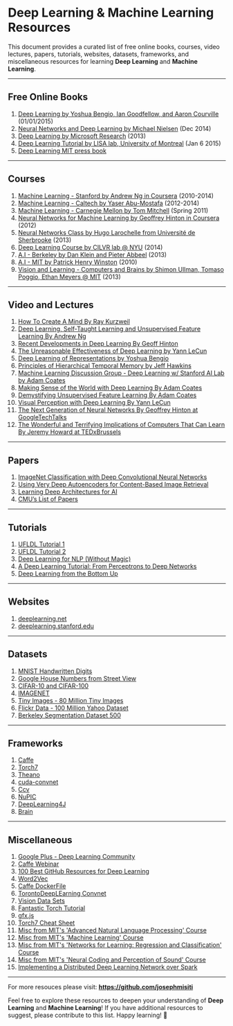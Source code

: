 # Deep Learning & Machine Learning Resources

This document provides a curated list of free online books, courses, video lectures, papers, tutorials, websites, datasets, frameworks, and miscellaneous resources for learning **Deep Learning** and **Machine Learning**.

---

## **Free Online Books**
1. [Deep Learning by Yoshua Bengio, Ian Goodfellow, and Aaron Courville](https://www.deeplearningbook.org/) (01/01/2015)  
2. [Neural Networks and Deep Learning by Michael Nielsen](http://neuralnetworksanddeeplearning.com/) (Dec 2014)  
3. [Deep Learning by Microsoft Research](https://www.microsoft.com/en-us/research/publication/deep-learning/) (2013)  
4. [Deep Learning Tutorial by LISA lab, University of Montreal](https://deeplearning.net/tutorial/) (Jan 6 2015) 
5. [Deep Learning MIT press book](https://www.deeplearningbook.org/)

---

## **Courses**
1. [Machine Learning - Stanford by Andrew Ng in Coursera](https://www.coursera.org/learn/machine-learning) (2010-2014)  
2. [Machine Learning - Caltech by Yaser Abu-Mostafa](https://work.caltech.edu/telecourse.html) (2012-2014)  
3. [Machine Learning - Carnegie Mellon by Tom Mitchell](http://www.cs.cmu.edu/~tom/10701_sp11/) (Spring 2011)  
4. [Neural Networks for Machine Learning by Geoffrey Hinton in Coursera](https://www.coursera.org/learn/neural-networks) (2012)  
5. [Neural Networks Class by Hugo Larochelle from Université de Sherbrooke](https://www.youtube.com/playlist?list=PL6Xpj9I5qXYEcOhn7TqghAJ6NAPrNmUBH) (2013)  
6. [Deep Learning Course by CILVR lab @ NYU](https://cilvr.cs.nyu.edu/doku.php?id=deeplearning:courses) (2014)  
7. [A.I - Berkeley by Dan Klein and Pieter Abbeel](https://inst.eecs.berkeley.edu/~cs188/fa13/) (2013)  
8. [A.I - MIT by Patrick Henry Winston](https://ocw.mit.edu/courses/electrical-engineering-and-computer-science/6-034-artificial-intelligence-fall-2010/) (2010)  
9. [Vision and Learning - Computers and Brains by Shimon Ullman, Tomaso Poggio, Ethan Meyers @ MIT](https://ocw.mit.edu/courses/brain-and-cognitive-sciences/9-657-the-psychology-of-vision-and-learning-fall-2005/) (2013)  

---

## **Video and Lectures**
1. [How To Create A Mind By Ray Kurzweil](https://www.youtube.com/watch?v=o7M8o5wZuSQ)  
2. [Deep Learning, Self-Taught Learning and Unsupervised Feature Learning By Andrew Ng](https://www.youtube.com/watch?v=ZmNOAtZIgIk)  
3. [Recent Developments in Deep Learning By Geoff Hinton](https://www.youtube.com/watch?v=vShMxxqtDDs)  
4. [The Unreasonable Effectiveness of Deep Learning by Yann LeCun](https://www.youtube.com/watch?v=sc-KbuZqGkI)  
5. [Deep Learning of Representations by Yoshua Bengio](https://www.youtube.com/watch?v=4xsVFLnHC_0)  
6. [Principles of Hierarchical Temporal Memory by Jeff Hawkins](https://www.youtube.com/watch?v=6ufPpZDmPKA)  
7. [Machine Learning Discussion Group - Deep Learning w/ Stanford AI Lab by Adam Coates](https://www.youtube.com/watch?v=2QJiH5U6OMQ)  
8. [Making Sense of the World with Deep Learning By Adam Coates](https://www.youtube.com/watch?v=3boKlkPBckA)  
9. [Demystifying Unsupervised Feature Learning By Adam Coates](https://www.youtube.com/watch?v=ZmNOAtZIgIk)  
10. [Visual Perception with Deep Learning By Yann LeCun](https://www.youtube.com/watch?v=0bMe_vCZo30)  
11. [The Next Generation of Neural Networks By Geoffrey Hinton at GoogleTechTalks](https://www.youtube.com/watch?v=AyzOUbkUf3M)  
12. [The Wonderful and Terrifying Implications of Computers That Can Learn By Jeremy Howard at TEDxBrussels](https://www.youtube.com/watch?v=xx310zM3tLs)  

---

## **Papers**
1. [ImageNet Classification with Deep Convolutional Neural Networks](https://papers.nips.cc/paper/4824-imagenet-classification-with-deep-convolutional-neural-networks.pdf)  
2. [Using Very Deep Autoencoders for Content-Based Image Retrieval](https://arxiv.org/abs/1404.1777)  
3. [Learning Deep Architectures for AI](https://www.iro.umontreal.ca/~bengioy/papers/ftml_book.pdf)  
4. [CMU’s List of Papers](https://www.cs.cmu.edu/~rsalakhu/papers.html)  

---

## **Tutorials**
1. [UFLDL Tutorial 1](http://ufldl.stanford.edu/tutorial/)  
2. [UFLDL Tutorial 2](http://ufldl.stanford.edu/tutorial/supervised/LinearRegression/)  
3. [Deep Learning for NLP (Without Magic)](https://www.youtube.com/watch?v=OQQ-W_63UgQ)  
4. [A Deep Learning Tutorial: From Perceptrons to Deep Networks](https://www.toptal.com/machine-learning/an-introduction-to-deep-learning-from-perceptrons-to-deep-networks)  
5. [Deep Learning from the Bottom Up](https://www.metacademy.org/roadmaps/rgrosse/deep_learning)  

---

## **Websites**
1. [deeplearning.net](http://deeplearning.net/)  
2. [deeplearning.stanford.edu](http://deeplearning.stanford.edu/)  

---

## **Datasets**
1. [MNIST Handwritten Digits](http://yann.lecun.com/exdb/mnist/)  
2. [Google House Numbers from Street View](http://ufldl.stanford.edu/housenumbers/)  
3. [CIFAR-10 and CIFAR-100](https://www.cs.toronto.edu/~kriz/cifar.html)  
4. [IMAGENET](http://www.image-net.org/)  
5. [Tiny Images - 80 Million Tiny Images](http://groups.csail.mit.edu/vision/TinyImages/)  
6. [Flickr Data - 100 Million Yahoo Dataset](https://webscope.sandbox.yahoo.com/catalog.php?datatype=i&did=67)  
7. [Berkeley Segmentation Dataset 500](https://www2.eecs.berkeley.edu/Research/Projects/CS/vision/grouping/resources.html)  

---

## **Frameworks**
1. [Caffe](http://caffe.berkeleyvision.org/)  
2. [Torch7](http://torch.ch/)  
3. [Theano](http://deeplearning.net/software/theano/)  
4. [cuda-convnet](https://code.google.com/archive/p/cuda-convnet/)  
5. [Ccv](http://libccv.org/)  
6. [NuPIC](https://github.com/numenta/nupic)  
7. [DeepLearning4J](https://deeplearning4j.org/)  
8. [Brain](https://github.com/harthur/brain)  

---

## **Miscellaneous**
1. [Google Plus - Deep Learning Community](https://plus.google.com/communities/112866381580457264725)  
2. [Caffe Webinar](https://www.youtube.com/watch?v=8eWjDzqZ4g0)  
3. [100 Best GitHub Resources for Deep Learning](https://github.com/endymecy/awesome-deeplearning-resources)  
4. [Word2Vec](https://code.google.com/archive/p/word2vec/)  
5. [Caffe DockerFile](https://github.com/BVLC/caffe/tree/master/docker)  
6. [TorontoDeepLEarning Convnet](https://github.com/TorontoDeepLearning/convnet)  
7. [Vision Data Sets](https://www.cs.cmu.edu/~cil/v-images.html)  
8. [Fantastic Torch Tutorial](https://github.com/soumith/torch-tutorials)  
9. [gfx.js](https://github.com/clementfarabet/gfx.js)  
10. [Torch7 Cheat Sheet](https://github.com/torch/torch7/wiki/Cheatsheet)  
11. [Misc from MIT's 'Advanced Natural Language Processing' Course](http://ocw.mit.edu/courses/electrical-engineering-and-computer-science/6-864-advanced-natural-language-processing-fall-2005/)  
12. [Misc from MIT's 'Machine Learning' Course](http://ocw.mit.edu/courses/electrical-engineering-and-computer-science/6-867-machine-learning-fall-2006/)  
13. [Misc from MIT's 'Networks for Learning: Regression and Classification' Course](http://ocw.mit.edu/courses/electrical-engineering-and-computer-science/6-867-machine-learning-fall-2006/)  
14. [Misc from MIT's 'Neural Coding and Perception of Sound' Course](http://ocw.mit.edu/courses/health-sciences-and-technology/hst-723j-neural-coding-and-perception-of-sound-spring-2005/)  
15. [Implementing a Distributed Deep Learning Network over Spark](https://github.com/amplab/spark-deep-learning)  

---


For more resouces please visit:
**https://github.com/josephmisiti**


Feel free to explore these resources to deepen your understanding of **Deep Learning** and **Machine Learning**! If you have additional resources to suggest, please contribute to this list. Happy learning! 🚀